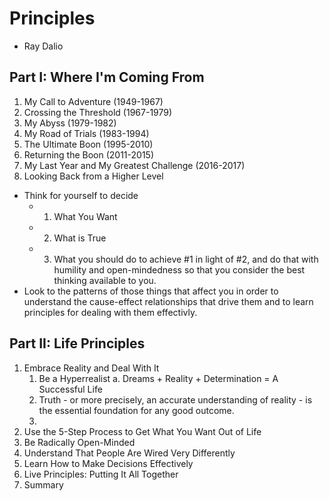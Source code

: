 # Principles
- Ray Dalio
## Part I: Where I'm Coming From
1. My Call to Adventure (1949-1967)
2. Crossing the Threshold (1967-1979)
3. My Abyss (1979-1982)
4. My Road of Trials (1983-1994)
5. The Ultimate Boon (1995-2010)
6. Returning the Boon (2011-2015)
7. My Last Year and My Greatest Challenge (2016-2017)
8. Looking Back from a Higher Level

* Think for yourself to decide
	* 1. What You Want
	* 2. What is True
	* 3. What you should do to achieve #1 in light of #2, and do that with humility and open-mindedness so that you consider the best thinking available to you.
* Look to the patterns of those things that affect you in order to understand the cause-effect relationships that drive them and to learn principles for dealing with them effectivly.

## Part II: Life Principles
1. Embrace Reality and Deal With It
	1. Be a Hyperrealist
		a. Dreams + Reality + Determination = A Successful Life
	2. Truth - or more precisely, an accurate understanding of reality - is the essential foundation for any good outcome.
	3.  
2. Use the 5-Step Process to Get What You Want Out of Life
3. Be Radically Open-Minded
4. Understand That People Are Wired Very Differently
5. Learn How to Make Decisions Effectively
6. Live Principles: Putting It All Together
7. Summary
<!--stackedit_data:
eyJoaXN0b3J5IjpbMjExNjc4NDkwNyw3MjIwMjA3ODRdfQ==
-->